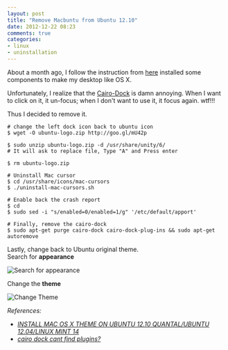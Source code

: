 ```yaml
---
layout: post
title: "Remove Macbuntu from Ubuntu 12.10"
date: 2012-12-22 08:23
comments: true
categories: 
- linux
- uninstallation
---
```


About a month ago, I follow the instruction from [here](http://www.noobslab.com/2012/11/install-mac-os-x-theme-on-ubuntu-1210.html) installed some components to make my desktop like OS X.

Unfortunately, I realize that the [Cairo-Dock](http://glx-dock.org/) is damn annoying. When I want to click on it, it un-focus; when I don't want to use it, it focus again. wtf!!!

Thus I decided to remove it.

```
# change the left dock icon back to ubuntu icon
$ wget -O ubuntu-logo.zip http://goo.gl/mU42p

$ sudo unzip ubuntu-logo.zip -d /usr/share/unity/6/
# It will ask to replace file, Type "A" and Press enter

$ rm ubuntu-logo.zip

# Uninstall Mac cursor
$ cd /usr/share/icons/mac-cursors
$ ./uninstall-mac-cursors.sh

# Enable back the crash report
$ cd
$ sudo sed -i "s/enabled=0/enabled=1/g" '/etc/default/apport'

# Finally, remove the cairo-dock
$ sudo apt-get purge cairo-dock cairo-dock-plug-ins && sudo apt-get autoremove
```
Lastly, change back to Ubuntu original theme.  
Search for **appearance**

![Search for appearance](http://jslim89.github.com/images/posts/2012-12-22-remove-macbuntu-from-ubuntu-12-dot-10/search_for_appearance.png)

Change the **theme**

![Change Theme](http://jslim89.github.com/images/posts/2012-12-22-remove-macbuntu-from-ubuntu-12-dot-10/change_theme.png)

_References:_

* _[INSTALL MAC OS X THEME ON UBUNTU 12.10 QUANTAL/UBUNTU 12.04/LINUX MINT 14](http://www.noobslab.com/2012/11/install-mac-os-x-theme-on-ubuntu-1210.html)_
* _[cairo dock cant find plugins?](http://askubuntu.com/questions/128698/cairo-dock-cant-find-plugins#answers)_

